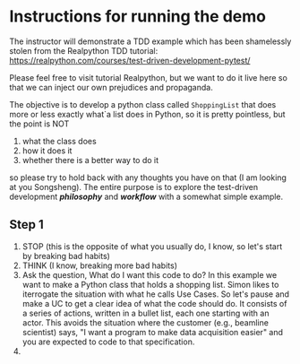 Instructions for running the demo
=================================
The instructor will demonstrate a TDD example which has been shamelessly stolen 
from the Realpython TDD tutorial: 
https://realpython.com/courses/test-driven-development-pytest/

Please feel free to visit tutorial Realpython, but we want to do it live here so
that we can inject our own prejudices and propaganda.

The objective is to develop a python class called ``ShoppingList`` that does 
more or less exactly 
what`a list does in Python, so it is pretty pointless, but the point is NOT
 1. what the class does
 1. how it does it
 1. whether there is a better way to do it
 
so please try to hold back with any thoughts you have on that (I am looking at 
you Songsheng).  The entire purpose is to explore the test-driven development
***philosophy*** and ***workflow*** with a somewhat simple example.

Step 1
------
1. STOP (this is the opposite of what you usually do, I know, so let's start
   by breaking bad habits)
1. THINK (I know, breaking more bad habits)
1. Ask the question, What do I want this code to do?  In this example we want
   to make a Python class that holds a shopping list.  Simon likes to iterrogate
   the situation with what he calls Use Cases.  So let's pause and make a UC to
   get a clear idea of what the code should do.  It consists of a series of 
   actions, written in a bullet list, each one starting with an actor.  This
   avoids the situation where the customer (e.g., beamline scientist) says, 
   "I want a program to make data acquisition easier" and you are expected to
   code to that specification.
1. 
